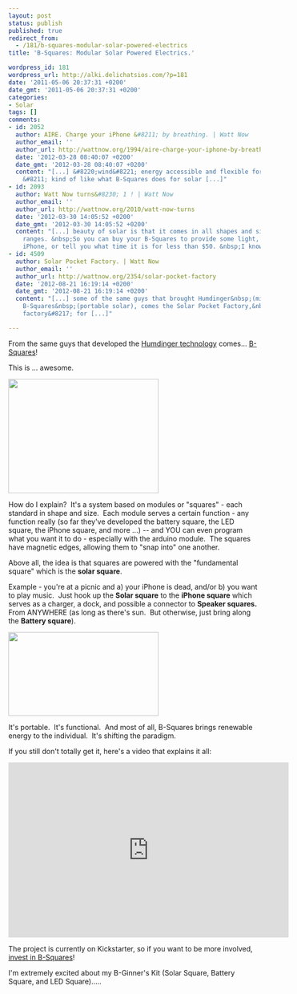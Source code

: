 ```yaml
---
layout: post
status: publish
published: true
redirect_from:
  - /181/b-squares-modular-solar-powered-electrics
title: 'B-Squares: Modular Solar Powered Electrics.'

wordpress_id: 181
wordpress_url: http://alki.delichatsios.com/?p=181
date: '2011-05-06 20:37:31 +0200'
date_gmt: '2011-05-06 20:37:31 +0200'
categories:
- Solar
tags: []
comments:
- id: 2052
  author: AIRE. Charge your iPhone &#8211; by breathing. | Watt Now
  author_email: ''
  author_url: http://wattnow.org/1994/aire-charge-your-iphone-by-breathing
  date: '2012-03-28 08:40:07 +0200'
  date_gmt: '2012-03-28 08:40:07 +0200'
  content: "[...] &#8220;wind&#8221; energy accessible and flexible for individuals
    &#8211; kind of like what B-Squares does for solar [...]"
- id: 2093
  author: Watt Now turns&#8230; 1 ! | Watt Now
  author_email: ''
  author_url: http://wattnow.org/2010/watt-now-turns
  date: '2012-03-30 14:05:52 +0200'
  date_gmt: '2012-03-30 14:05:52 +0200'
  content: "[...] beauty of solar is that it comes in all shapes and sizes and price
    ranges. &nbsp;So you can buy your B-Squares to provide some light, charge your,
    iPhone, or tell you what time it is for less than $50. &nbsp;I know [...]"
- id: 4509
  author: Solar Pocket Factory. | Watt Now
  author_email: ''
  author_url: http://wattnow.org/2354/solar-pocket-factory
  date: '2012-08-21 16:19:14 +0200'
  date_gmt: '2012-08-21 16:19:14 +0200'
  content: "[...] some of the same guys that brought Humdinger&nbsp;(micro-wind) and
    B-Squares&nbsp;(portable solar), comes the Solar Pocket Factory,&nbsp;a mini &#8216;solar
    factory&#8217; for [...]"

---
```

<p>From the same guys that developed the <a title="Hummm &hellip;" href="http://alki.delichatsios.com/?p=4">Humdinger technology</a> comes... <a href="http://www.kickstarter.com/projects/jmcrae/b-squares-modular-solar-powered-electrics">B-Squares</a>!</p>
<p>This is ... awesome.</p>
<p><a href="{{ 'assets/from-wordpress/uploads/2011/05/quatro_arduino.jpg' | relative_url }}"><img class="size-medium wp-image-182 alignnone" title="quatro_arduino" src="{{ 'assets/from-wordpress/uploads/2011/05/quatro_arduino-300x228.jpg' | relative_url }}" alt="" width="300" height="228" /></a></p>
<p>How do I explain?&nbsp; It's a system based on modules or "squares" - each standard in shape and size.&nbsp; Each module serves a certain function - any function really (so far they've developed the battery square, the LED square, the iPhone square, and more ...) -- and YOU can even program what you want it to do - especially with the arduino module.&nbsp; The squares have magnetic edges, allowing them to "snap into" one another.</p>
<p>Above all, the idea is that squares are powered with the "fundamental square" which is the <strong>solar square</strong>.</p>
<p>Example - you're at a picnic and a) your iPhone is dead, and/or b) you want to play music.&nbsp; Just hook up the <strong>Solar square</strong> to the <strong>iPhone square</strong> which serves as a charger, a dock, and possible a connector to <strong>Speaker squares.</strong> From ANYWHERE (as long as there's sun.&nbsp; But otherwise, just bring along the <strong>Battery square</strong>).</p>
<p><a href="{{ 'assets/from-wordpress/uploads/2011/05/iPodSquare1_small.jpg' | relative_url }}"><img class="size-medium wp-image-196 alignnone" title="iPodSquare1_small" src="{{ 'assets/from-wordpress/uploads/2011/05/iPodSquare1_small-300x167.jpg' | relative_url }}" alt="" width="300" height="167" /></a></p>
<p>It's portable.&nbsp; It's functional.&nbsp; And most of all, B-Squares brings renewable energy to the individual.&nbsp; It's shifting the paradigm.</p>
<p>If you still don't totally get it, here's a video that explains it all:</p>
<p><iframe src="http://www.youtube.com/embed/rLasAIhNM58" frameborder="0" width="560" height="349"></iframe></p>
<p>The project is currently on Kickstarter, so if you want to be more involved, <a href="http://www.kickstarter.com/projects/jmcrae/b-squares-modular-solar-powered-electrics">invest in B-Squares</a>!</p>
<p>I'm extremely excited about my B-Ginner's Kit (Solar Square, Battery Square, and LED Square).....</p>
<p>&nbsp;</p>
